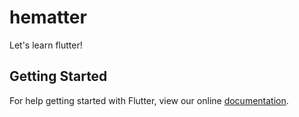 # hematter

Let's learn flutter!

## Getting Started

For help getting started with Flutter, view our online
[documentation](https://flutter.io/).
